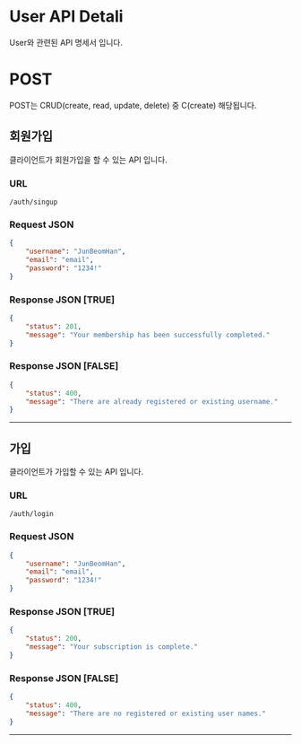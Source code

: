 #  User API Detali
User와 관련된 API 명세서 입니다.

# POST
POST는 CRUD(create, read, update, delete) 중 C(create) 해당됩니다.

## 회원가입
클라이언트가 회원가입을 할 수 있는 API 입니다.

### URL
```URL
/auth/singup
```

### Request JSON
```json
{
    "username": "JunBeomHan",
    "email": "email",
    "password": "1234!"
}
```

### Response JSON [TRUE]
```json
{
    "status": 201,
    "message": "Your membership has been successfully completed."
}
```

### Response JSON [FALSE]
```json
{
    "status": 400,
    "message": "There are already registered or existing username."
}
```

---

## 가입
클라이언트가 가입할 수 있는 API 입니다.

### URL
```url
/auth/login
```

### Request JSON
```json
{
    "username": "JunBeomHan",
    "email": "email",
    "password": "1234!"
}
```

### Response JSON [TRUE]
```json
{
    "status": 200,
    "message": "Your subscription is complete."
}
```

### Response JSON [FALSE]
```json
{
    "status": 400,
    "message": "There are no registered or existing user names."
}
```

---


